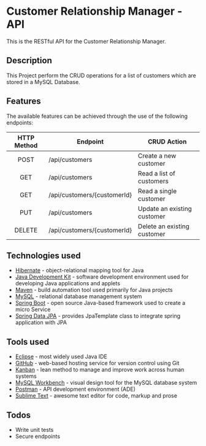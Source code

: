 
# Customer Relationship Manager - API
This is the RESTful API for the Customer Relationship Manager.

## Description
This Project perform the CRUD operations for a list of customers which are stored in a MySQL Database.

## Features
The available features can be achieved through the use of the following endpoints:

| HTTP Method | Endpoint | CRUD Action
| :---: | --- | --- |
| POST | /api/customers | Create a new customer |
| GET | /api/customers | Read a list of customers |
| GET | /api/customers/{customerId} | Read a single customer |
| PUT | /api/customers | Update an existing customer |
| DELETE | /api/customers/{customerId} | Delete an existing customer |

## Technologies used
* [Hibernate] - object-relational mapping tool for Java
* [Java Development Kit] - software development environment used for developing Java applications and applets
* [Maven] - build automation tool used primarily for Java projects
* [MySQL] - relational database management system
* [Spring Boot] - open source Java-based framework used to create a micro Service
* [Spring Data JPA] - provides JpaTemplate class to integrate spring application with JPA

## Tools used
* [Eclipse] - most widely used Java IDE
* [GitHub] - web-based hosting service for version control using Git
* [Kanban] - lean method to manage and improve work across human systems
* [MySQL Workbench] - visual design tool for the MySQL database system
* [Postman] - API development environment (ADE)
* [Sublime Text] - awesome text editor for code, markup and prose

## Todos
* Write unit tests
* Secure endpoints

[//]: # (These are reference links used in the body of this note. Thanks SO - http://stackoverflow.com/questions/4823468/store-comments-in-markdown-syntax)

[Eclipse]: <https://www.eclipse.org/>
[GitHub]: <https://github.com/>
[Hibernate]: <https://hibernate.org/>
[Java Development Kit]: <https://www.oracle.com/technetwork/java/javase/downloads/index.html>
[Kanban]: <https://en.wikipedia.org/wiki/Kanban_(development)>
[Maven]: <https://maven.apache.org/>
[MySQL]: <https://www.mysql.com/>
[MySQL Workbench]: <https://www.mysql.com/products/workbench/>
[Postman]: <https://www.getpostman.com/>
[Spring Boot]: <https://spring.io/projects/spring-boot>
[Spring Data JPA]: <https://spring.io/projects/spring-data-jpa>
[Sublime Text]: <https://www.sublimetext.com/>
